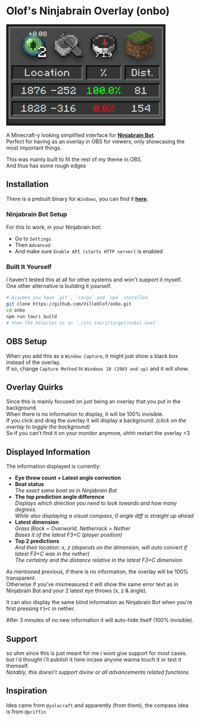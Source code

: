 # Olof's Ninjabrain Overlay (onbo)

![An image showcasing the overlay](example.png)

A Minecraft-y looking simplified interface for **[Ninjabrain Bot](https://github.com/Ninjabrain1/Ninjabrain-Bot)**.  
Perfect for having as an overlay in OBS for viewers, only showcasing the most important things.  

This was mainly built to fit the rest of my theme in OBS.  
And thus has some rough edges 

## Installation

There is a prebuilt binary for `Windows`, you can find it **[here](https://github.com/VilleOlof/onbo/releases)**.  

### Ninjabrain Bot Setup


For this to work, in your Ninjabrain bot:  
- Go to `Settings`  
- Then `Advanced`  
- And make sure `Enable API (starts HTTP server)` is enabled


### Built It Yourself
I haven't tested this at all for other systems and won't support it myself.  
One other alternative is building it yourself.  

```sh
# Assumes you have `git`, `cargo` and `npm` installed.
git clone https://github.com/VilleOlof/onbo.git
cd onbo
npm run tauri build
# then the binaries is in `./src-tauri/target/onbo[.exe]`
```

## OBS Setup

When you add this as a `Window Capture`, it might just show a black box instead of the overlay.  
If so, change `Capture Method` to `Windows 10 (1903 and up)` and it will show.

## Overlay Quirks

Since this is mainly focused on just being an overlay that you put in the background.  
When there is no information to display, it will be 100% invisible.  
If you click and drag the overlay it will display a background. *(click on the overlay to toggle the background)*  
So if you can't find it on your monitor anymore, uhhh restart the overlay <3  

## Displayed Information

The information displayed is currently:
- **Eye throw count + Latest angle correction**
- **Boat status**  
    *The exact same boat as in Ninjabrain Bot*
- **The top prediction angle difference**  
    *Displays which direction you need to look towards and how many degrees.*  
    *While also displaying a visual compass, 0 angle diff is straight up ahead*
- **Latest dimension**  
    *Grass Block = Overworld, Netherrack = Nether*  
    *Bases it of the latest F3+C (player position)*
- **Top 2 predictions**  
    *And their location: x, z (depends on the dimension, will auto convert if latest F3+C was in the nether)*  
    *The certainty and the distance relative in the latest F3+C dimension*

As mentioned previous, if there is no information, the overlay will be 100% transparent.  
Otherwise if you've mismeasured it will show the same error text as in Ninjabrain Bot and your 2 latest eye throws (x, z & angle).  

It can also display the same blind information as Ninjabrain Bot when you're first pressing `F3+C` in nether.

After 3 minutes of no new information it will auto-hide itself (100% invisible).  

## Support

so uhm since this is just meant for me i wont give support for most cases.  
but i'd thought i'll publish it here incase anyone wanna touch it or test it themself.  
*Notably, this doesn't support divine or all advancements related functions*

## Inspiration

Idea came from `@yolacraft` and apparently (from them), the compass idea is from `@priffin`